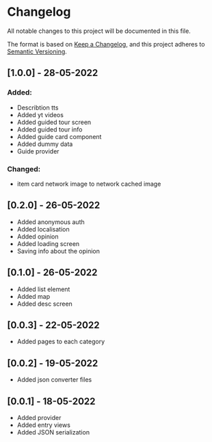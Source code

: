 # Changelog

All notable changes to this project will be documented in this file.

The format is based on [Keep a Changelog](https://keepachangelog.com/en/1.0.0/),
and this project adheres to [Semantic Versioning](https://semver.org/spec/v2.0.0.html).

## [1.0.0] - 28-05-2022

### Added:
* Describtion tts
* Added yt videos 
* Added guided tour screen
* Added guided tour info
* Added guide card component
* Added dummy data
* Guide provider

### Changed:
* item card network image to network cached image

## [0.2.0] - 26-05-2022

* Added anonymous auth 
* Added localisation 
* Added opinion
* Added loading screen
* Saving info about the opinion

## [0.1.0] - 26-05-2022

* Added list element
* Added map
* Added desc screen

## [0.0.3] - 22-05-2022
* Added pages to each category
## [0.0.2] - 19-05-2022

* Added json converter files

## [0.0.1] - 18-05-2022

* Added provider
* Added entry views
* Added JSON serialization